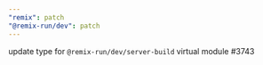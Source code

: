 ```yaml
---
"remix": patch
"@remix-run/dev": patch
---
```


update type for `@remix-run/dev/server-build` virtual module #3743
